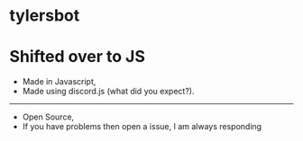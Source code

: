 # tylersbot
# Shifted over to JS
- Made in Javascript,
- Made using discord.js (what did you expect?).
------------------------------------------------
- Open Source,
- If you have problems then open a issue, I am always responding 
